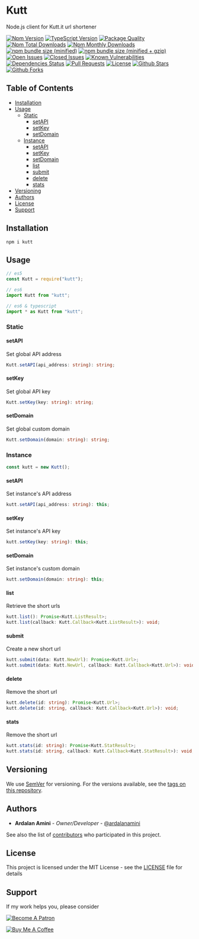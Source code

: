 # Kutt <!-- omit in toc -->

Node.js client for Kutt.it url shortener

[![Npm Version](https://img.shields.io/npm/v/kutt.svg)](https://www.npmjs.com/package/kutt)
[![TypeScript Version](https://img.shields.io/npm/types/kutt.svg)](https://www.typescriptlang.org)
[![Package Quality](https://npm.packagequality.com/shield/kutt.svg)](https://packagequality.com/#?package=kutt)
[![Npm Total Downloads](https://img.shields.io/npm/dt/kutt.svg)](https://www.npmjs.com/package/kutt)
[![Npm Monthly Downloads](https://img.shields.io/npm/dm/kutt.svg)](https://www.npmjs.com/package/kutt)
[![npm bundle size (minified)](https://img.shields.io/bundlephobia/min/kutt.svg)](https://www.npmjs.com/package/kutt)
[![npm bundle size (minified + gzip)](https://img.shields.io/bundlephobia/minzip/kutt.svg)](https://www.npmjs.com/package/kutt)
[![Open Issues](https://img.shields.io/github/issues-raw/ardalanamini/node-kutt.svg)](https://github.com/ardalanamini/node-kutt/issues?q=is%3Aopen+is%3Aissue)
[![Closed Issues](https://img.shields.io/github/issues-closed-raw/ardalanamini/node-kutt.svg)](https://github.com/ardalanamini/node-kutt/issues?q=is%3Aissue+is%3Aclosed)
[![Known Vulnerabilities](https://snyk.io/test/github/ardalanamini/node-kutt/badge.svg?targetFile=package.json)](https://snyk.io/test/github/ardalanamini/node-kutt?targetFile=package.json)
[![Dependencies Status](https://david-dm.org/ardalanamini/node-kutt.svg)](https://david-dm.org/ardalanamini/node-kutt)
[![Pull Requests](https://img.shields.io/badge/PRs-Welcome-brightgreen.svg)](https://github.com/ardalanamini/node-kutt/pulls)
[![License](https://img.shields.io/github/license/ardalanamini/node-kutt.svg)](https://github.com/ardalanamini/node-kutt/blob/master/LICENSE)
[![Github Stars](https://img.shields.io/github/stars/ardalanamini/node-kutt.svg?style=social&label=Stars)](https://github.com/ardalanamini/node-kutt)
[![Github Forks](https://img.shields.io/github/forks/ardalanamini/node-kutt.svg?style=social&label=Fork)](https://github.com/ardalanamini/node-kutt)

## Table of Contents <!-- omit in toc -->

- [Installation](#installation)
- [Usage](#usage)
  - [Static](#static)
    - [setAPI](#setapi)
    - [setKey](#setkey)
    - [setDomain](#setdomain)
  - [Instance](#instance)
    - [setAPI](#setapi-1)
    - [setKey](#setkey-1)
    - [setDomain](#setdomain-1)
    - [list](#list)
    - [submit](#submit)
    - [delete](#delete)
    - [stats](#stats)
- [Versioning](#versioning)
- [Authors](#authors)
- [License](#license)
- [Support](#support)

## Installation

`npm i kutt`

## Usage

```typescript
// es5
const Kutt = require("kutt");

// es6
import Kutt from "kutt";

// es6 & typescript
import * as Kutt from "kutt";
```

### Static

#### setAPI

Set global API address

```typescript
Kutt.setAPI(api_address: string): string;
```

#### setKey

Set global API key

```typescript
Kutt.setKey(key: string): string;
```

#### setDomain

Set global custom domain

```typescript
Kutt.setDomain(domain: string): string;
```

### Instance

```typescript
const kutt = new Kutt();
```

#### setAPI

Set instance's API address

```typescript
kutt.setAPI(api_address: string): this;
```

#### setKey

Set instance's API key

```typescript
kutt.setKey(key: string): this;
```

#### setDomain

Set instance's custom domain

```typescript
kutt.setDomain(domain: string): this;
```

#### list

Retrieve the short urls

```typescript
kutt.list(): Promise<Kutt.ListResult>;
kutt.list(callback: Kutt.Callback<Kutt.ListResult>): void;
```

#### submit

Create a new short url

```typescript
kutt.submit(data: Kutt.NewUrl): Promise<Kutt.Url>;
kutt.submit(data: Kutt.NewUrl, callback: Kutt.Callback<Kutt.Url>): void;
```

#### delete

Remove the short url

```typescript
kutt.delete(id: string): Promise<Kutt.Url>;
kutt.delete(id: string, callback: Kutt.Callback<Kutt.Url>): void;
```

#### stats

Remove the short url

```typescript
kutt.stats(id: string): Promise<Kutt.StatResult>;
kutt.stats(id: string, callback: Kutt.Callback<Kutt.StatResult>): void;
```

## Versioning

We use [SemVer](http://semver.org) for versioning. For the versions available, see the [tags on this repository](https://github.com/ardalanamini/kutt/tags).

## Authors

- **Ardalan Amini** - *Owner/Developer* - [@ardalanamini](https://github.com/ardalanamini)

See also the list of [contributors](https://github.com/ardalanamini/kutt/contributors) who participated in this project.

## License

This project is licensed under the MIT License - see the [LICENSE](LICENSE) file for details

## Support

If my work helps you, please consider

[![Become A Patron](https://c5.patreon.com/external/logo/become_a_patron_button.png)](https://www.patreon.com/ardalanamini)

[![Buy Me A Coffee](https://www.buymeacoffee.com/assets/img/custom_images/orange_img.png)](https://www.buymeacoffee.com/ardalanamini)

